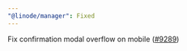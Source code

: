 ```yaml
---
"@linode/manager": Fixed
---
```


Fix confirmation modal overflow on mobile ([#9289](https://github.com/linode/manager/pull/9289))
